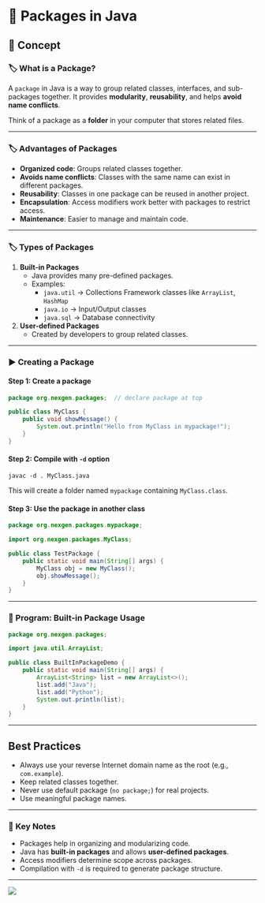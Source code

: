 # 🚀 Packages in Java

## 📘 Concept

### 🏷️ What is a Package?

A `package` in Java is a way to group related classes, interfaces, and sub-packages together. It provides **modularity**, **reusability**, and helps **avoid name conflicts**.

Think of a package as a **folder** in your computer that stores related files.

---

### 🏷️ Advantages of Packages

* **Organized code**: Groups related classes together.
* **Avoids name conflicts**: Classes with the same name can exist in different packages.
* **Reusability**: Classes in one package can be reused in another project.
* **Encapsulation**: Access modifiers work better with packages to restrict access.
* **Maintenance**: Easier to manage and maintain code.

---

### 🏷️ Types of Packages

1. **Built-in Packages**
    * Java provides many pre-defined packages.
    * Examples:
        * `java.util` → Collections Framework classes like `ArrayList`, `HashMap`
        * `java.io` → Input/Output classes
        * `java.sql` → Database connectivity
2. **User-defined Packages**
    * Created by developers to group related classes.

---

### ▶️ Creating a Package

#### Step 1: Create a package

```java
package org.nexgen.packages;  // declare package at top

public class MyClass {
    public void showMessage() {
        System.out.println("Hello from MyClass in mypackage!");
    }
}
```

#### Step 2: Compile with `-d` option

```
javac -d . MyClass.java
```

This will create a folder named `mypackage` containing `MyClass.class`.

#### Step 3: Use the package in another class

```java
package org.nexgen.packages.mypackage;

import org.nexgen.packages.MyClass;

public class TestPackage {
    public static void main(String[] args) {
        MyClass obj = new MyClass();
        obj.showMessage();
    }
}
```

---

### 📝 Program: Built-in Package Usage

```java
package org.nexgen.packages;

import java.util.ArrayList;

public class BuiltInPackageDemo {
    public static void main(String[] args) {
        ArrayList<String> list = new ArrayList<>();
        list.add("Java");
        list.add("Python");
        System.out.println(list);
    }
}
```

---

## Best Practices

- Always use your reverse Internet domain name as the root (e.g., `com.example`).
- Keep related classes together.
- Never use default package (`no package;`) for real projects.
- Use meaningful package names.

---

### 📌 Key Notes

* Packages help in organizing and modularizing code.
* Java has **built-in packages** and allows **user-defined packages**.
* Access modifiers determine scope across packages.
* Compilation with `-d` is required to generate package structure.

---

[![](https://img.shields.io/badge/Go_Back-🔙-d6cadd?style=for-the-badge&labelColor=d6cadd)](../../../../../../course-docs/TABLE_CONTENT_README.md)

